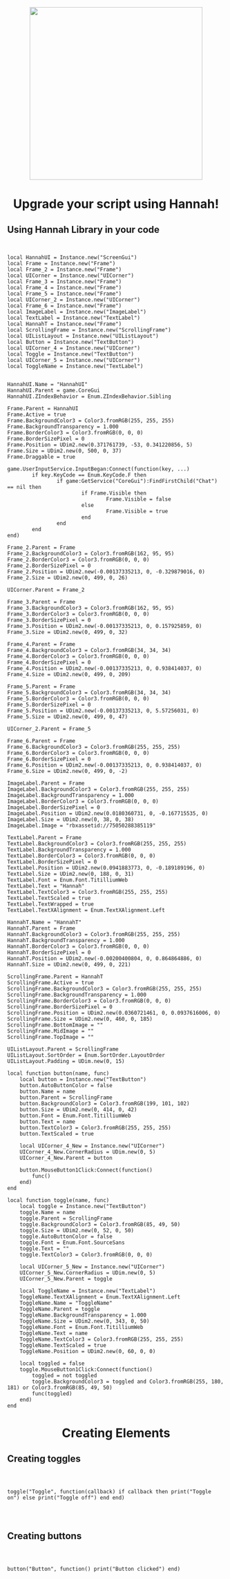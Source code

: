 <div align=center>
  <img src="https://raw.githubusercontent.com/Zearish/Hannah/refs/heads/main/PinkHannahIcon.png" width="400" />
  <h1>Upgrade your script using Hannah!</h1>
</div>
<h2>Using Hannah Library in your code</h2>

<pre><code>

local HannahUI = Instance.new("ScreenGui")
local Frame = Instance.new("Frame")
local Frame_2 = Instance.new("Frame")
local UICorner = Instance.new("UICorner")
local Frame_3 = Instance.new("Frame")
local Frame_4 = Instance.new("Frame")
local Frame_5 = Instance.new("Frame")
local UICorner_2 = Instance.new("UICorner")
local Frame_6 = Instance.new("Frame")
local ImageLabel = Instance.new("ImageLabel")
local TextLabel = Instance.new("TextLabel")
local HannahT = Instance.new("Frame")
local ScrollingFrame = Instance.new("ScrollingFrame")
local UIListLayout = Instance.new("UIListLayout")
local Button = Instance.new("TextButton")
local UICorner_4 = Instance.new("UICorner")
local Toggle = Instance.new("TextButton")
local UICorner_5 = Instance.new("UICorner")
local ToggleName = Instance.new("TextLabel")


HannahUI.Name = "HannahUI"
HannahUI.Parent = game.CoreGui
HannahUI.ZIndexBehavior = Enum.ZIndexBehavior.Sibling

Frame.Parent = HannahUI
Frame.Active = true
Frame.BackgroundColor3 = Color3.fromRGB(255, 255, 255)
Frame.BackgroundTransparency = 1.000
Frame.BorderColor3 = Color3.fromRGB(0, 0, 0)
Frame.BorderSizePixel = 0
Frame.Position = UDim2.new(0.371761739, -53, 0.341220856, 5)
Frame.Size = UDim2.new(0, 500, 0, 37)
Frame.Draggable = true

game.UserInputService.InputBegan:Connect(function(key, ...)
        if key.KeyCode == Enum.KeyCode.F then
                if game:GetService("CoreGui"):FindFirstChild("Chat") == nil then
                        if Frame.Visible then
                                Frame.Visible = false
                        else
                                Frame.Visible = true
                        end
                end
        end
end)

Frame_2.Parent = Frame
Frame_2.BackgroundColor3 = Color3.fromRGB(162, 95, 95)
Frame_2.BorderColor3 = Color3.fromRGB(0, 0, 0)
Frame_2.BorderSizePixel = 0
Frame_2.Position = UDim2.new(-0.00137335213, 0, -0.329879016, 0)
Frame_2.Size = UDim2.new(0, 499, 0, 26)

UICorner.Parent = Frame_2

Frame_3.Parent = Frame
Frame_3.BackgroundColor3 = Color3.fromRGB(162, 95, 95)
Frame_3.BorderColor3 = Color3.fromRGB(0, 0, 0)
Frame_3.BorderSizePixel = 0
Frame_3.Position = UDim2.new(-0.00137335213, 0, 0.157925859, 0)
Frame_3.Size = UDim2.new(0, 499, 0, 32)

Frame_4.Parent = Frame
Frame_4.BackgroundColor3 = Color3.fromRGB(34, 34, 34)
Frame_4.BorderColor3 = Color3.fromRGB(0, 0, 0)
Frame_4.BorderSizePixel = 0
Frame_4.Position = UDim2.new(-0.00137335213, 0, 0.938414037, 0)
Frame_4.Size = UDim2.new(0, 499, 0, 209)

Frame_5.Parent = Frame
Frame_5.BackgroundColor3 = Color3.fromRGB(34, 34, 34)
Frame_5.BorderColor3 = Color3.fromRGB(0, 0, 0)
Frame_5.BorderSizePixel = 0
Frame_5.Position = UDim2.new(-0.00137335213, 0, 5.57256031, 0)
Frame_5.Size = UDim2.new(0, 499, 0, 47)

UICorner_2.Parent = Frame_5

Frame_6.Parent = Frame
Frame_6.BackgroundColor3 = Color3.fromRGB(255, 255, 255)
Frame_6.BorderColor3 = Color3.fromRGB(0, 0, 0)
Frame_6.BorderSizePixel = 0
Frame_6.Position = UDim2.new(-0.00137335213, 0, 0.938414037, 0)
Frame_6.Size = UDim2.new(0, 499, 0, -2)

ImageLabel.Parent = Frame
ImageLabel.BackgroundColor3 = Color3.fromRGB(255, 255, 255)
ImageLabel.BackgroundTransparency = 1.000
ImageLabel.BorderColor3 = Color3.fromRGB(0, 0, 0)
ImageLabel.BorderSizePixel = 0
ImageLabel.Position = UDim2.new(0.0180360731, 0, -0.167715535, 0)
ImageLabel.Size = UDim2.new(0, 38, 0, 38)
ImageLabel.Image = "rbxassetid://75050288385119"

TextLabel.Parent = Frame
TextLabel.BackgroundColor3 = Color3.fromRGB(255, 255, 255)
TextLabel.BackgroundTransparency = 1.000
TextLabel.BorderColor3 = Color3.fromRGB(0, 0, 0)
TextLabel.BorderSizePixel = 0
TextLabel.Position = UDim2.new(0.0941883773, 0, -0.189189196, 0)
TextLabel.Size = UDim2.new(0, 188, 0, 31)
TextLabel.Font = Enum.Font.TitilliumWeb
TextLabel.Text = "Hannah"
TextLabel.TextColor3 = Color3.fromRGB(255, 255, 255)
TextLabel.TextScaled = true
TextLabel.TextWrapped = true
TextLabel.TextXAlignment = Enum.TextXAlignment.Left

HannahT.Name = "HannahT"
HannahT.Parent = Frame
HannahT.BackgroundColor3 = Color3.fromRGB(255, 255, 255)
HannahT.BackgroundTransparency = 1.000
HannahT.BorderColor3 = Color3.fromRGB(0, 0, 0)
HannahT.BorderSizePixel = 0
HannahT.Position = UDim2.new(-0.00200400804, 0, 0.864864886, 0)
HannahT.Size = UDim2.new(0, 499, 0, 221)

ScrollingFrame.Parent = HannahT
ScrollingFrame.Active = true
ScrollingFrame.BackgroundColor3 = Color3.fromRGB(255, 255, 255)
ScrollingFrame.BackgroundTransparency = 1.000
ScrollingFrame.BorderColor3 = Color3.fromRGB(0, 0, 0)
ScrollingFrame.BorderSizePixel = 0
ScrollingFrame.Position = UDim2.new(0.0360721461, 0, 0.0937616006, 0)
ScrollingFrame.Size = UDim2.new(0, 460, 0, 185)
ScrollingFrame.BottomImage = ""
ScrollingFrame.MidImage = ""
ScrollingFrame.TopImage = ""

UIListLayout.Parent = ScrollingFrame
UIListLayout.SortOrder = Enum.SortOrder.LayoutOrder
UIListLayout.Padding = UDim.new(0, 15)

local function button(name, func)
    local button = Instance.new("TextButton")
    button.AutoButtonColor = false
    button.Name = name
    button.Parent = ScrollingFrame
    button.BackgroundColor3 = Color3.fromRGB(199, 101, 102)
    button.Size = UDim2.new(0, 414, 0, 42)
    button.Font = Enum.Font.TitilliumWeb
    button.Text = name
    button.TextColor3 = Color3.fromRGB(255, 255, 255)
    button.TextScaled = true

    local UICorner_4_New = Instance.new("UICorner")
    UICorner_4_New.CornerRadius = UDim.new(0, 5)
    UICorner_4_New.Parent = button

    button.MouseButton1Click:Connect(function()
        func()
    end)
end

local function toggle(name, func)
    local toggle = Instance.new("TextButton")
    toggle.Name = name
    toggle.Parent = ScrollingFrame
    toggle.BackgroundColor3 = Color3.fromRGB(85, 49, 50)
    toggle.Size = UDim2.new(0, 52, 0, 50)
    toggle.AutoButtonColor = false
    toggle.Font = Enum.Font.SourceSans
    toggle.Text = ""
    toggle.TextColor3 = Color3.fromRGB(0, 0, 0)

    local UICorner_5_New = Instance.new("UICorner")
    UICorner_5_New.CornerRadius = UDim.new(0, 5)
    UICorner_5_New.Parent = toggle

    local ToggleName = Instance.new("TextLabel")
    ToggleName.TextXAlignment = Enum.TextXAlignment.Left
    ToggleName.Name = "ToggleName"
    ToggleName.Parent = toggle
    ToggleName.BackgroundTransparency = 1.000
    ToggleName.Size = UDim2.new(0, 343, 0, 50)
    ToggleName.Font = Enum.Font.TitilliumWeb
    ToggleName.Text = name
    ToggleName.TextColor3 = Color3.fromRGB(255, 255, 255)
    ToggleName.TextScaled = true
    ToggleName.Position = UDim2.new(0, 60, 0, 0)

    local toggled = false
    toggle.MouseButton1Click:Connect(function()
        toggled = not toggled
        toggle.BackgroundColor3 = toggled and Color3.fromRGB(255, 180, 181) or Color3.fromRGB(85, 49, 50)
        func(toggled)
    end)
end
</code></pre>
<div align=center>
  <h1>Creating Elements</h1>
</div>
<h2>Creating toggles</h2>
<pre><code>
  
toggle("Toggle", function(callback)
    if callback then
        print("Toggle on")
    else
        print("Toggle off")
    end
end)
  
</code></pre>
<h2>Creating buttons</h2>
<pre><code>
  
button("Button", function()
    print("Button clicked")
end)

</code></pre>
